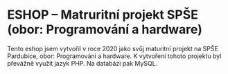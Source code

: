 # ESHOP – Matruritní projekt SPŠE (obor: Programování a hardware)
Tento eshop jsem vytvořil v roce 2020 jako svůj maturitní projekt na SPŠE Pardubice, obor: Programování a hardware. K vytvoření tohoto projektu byl převážně využit jazyk PHP. Na databázi pak MySQL.

